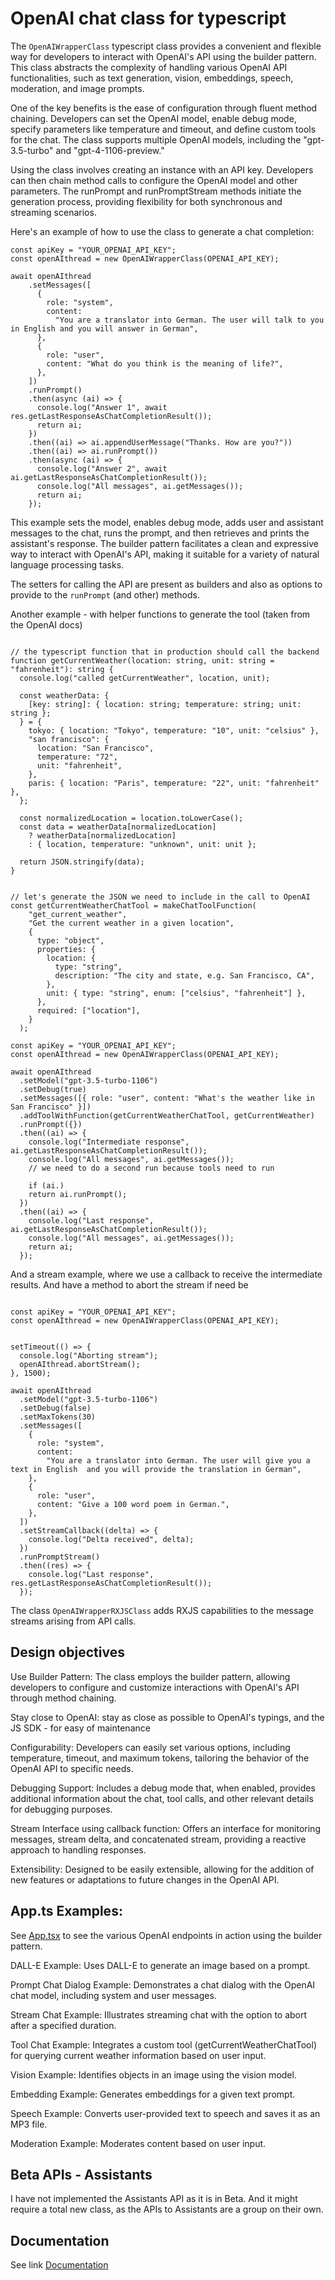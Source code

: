 # OpenAI chat class for typescript

The `OpenAIWrapperClass` typescript class provides a convenient and flexible way for developers to interact with OpenAI's API using the builder pattern. This class abstracts the complexity of handling various OpenAI API functionalities, such as text generation, vision, embeddings, speech, moderation, and image prompts.

One of the key benefits is the ease of configuration through fluent method chaining. Developers can set the OpenAI model, enable debug mode, specify parameters like temperature and timeout, and define custom tools for the chat. The class supports multiple OpenAI models, including the "gpt-3.5-turbo" and "gpt-4-1106-preview."

Using the class involves creating an instance with an API key. Developers can then chain method calls to configure the OpenAI model and other parameters. The runPrompt and runPromptStream methods initiate the generation process, providing flexibility for both synchronous and streaming scenarios.

Here's an example of how to use the class to generate a chat completion:

```
const apiKey = "YOUR_OPENAI_API_KEY";
const openAIthread = new OpenAIWrapperClass(OPENAI_API_KEY);

await openAIthread
    .setMessages([
      {
        role: "system",
        content:
          "You are a translator into German. The user will talk to you in English and you will answer in German",
      },
      {
        role: "user",
        content: "What do you think is the meaning of life?",
      },
    ])
    .runPrompt()
    .then(async (ai) => {
      console.log("Answer 1", await res.getLastResponseAsChatCompletionResult());
      return ai;
    })
    .then((ai) => ai.appendUserMessage("Thanks. How are you?"))
    .then((ai) => ai.runPrompt())
    .then(async (ai) => {
      console.log("Answer 2", await ai.getLastResponseAsChatCompletionResult());
      console.log("All messages", ai.getMessages());
      return ai;
    });
```

This example sets the model, enables debug mode, adds user and assistant messages to the chat, runs the prompt, and then retrieves and prints the assistant's response. The builder pattern facilitates a clean and expressive way to interact with OpenAI's API, making it suitable for a variety of natural language processing tasks.

The setters for calling the API are present as builders and also as options to provide to the `runPrompt` (and other) methods.

Another example - with helper functions to generate the tool (taken from the OpenAI docs)

```

// the typescript function that in production should call the backend
function getCurrentWeather(location: string, unit: string = "fahrenheit"): string {
  console.log("called getCurrentWeather", location, unit);

  const weatherData: {
    [key: string]: { location: string; temperature: string; unit: string };
  } = {
    tokyo: { location: "Tokyo", temperature: "10", unit: "celsius" },
    "san francisco": {
      location: "San Francisco",
      temperature: "72",
      unit: "fahrenheit",
    },
    paris: { location: "Paris", temperature: "22", unit: "fahrenheit" },
  };

  const normalizedLocation = location.toLowerCase();
  const data = weatherData[normalizedLocation]
    ? weatherData[normalizedLocation]
    : { location, temperature: "unknown", unit: unit };

  return JSON.stringify(data);
}


// let's generate the JSON we need to include in the call to OpenAI
const getCurrentWeatherChatTool = makeChatToolFunction(
    "get_current_weather",
    "Get the current weather in a given location",
    {
      type: "object",
      properties: {
        location: {
          type: "string",
          description: "The city and state, e.g. San Francisco, CA",
        },
        unit: { type: "string", enum: ["celsius", "fahrenheit"] },
      },
      required: ["location"],
    }
  );

const apiKey = "YOUR_OPENAI_API_KEY";
const openAIthread = new OpenAIWrapperClass(OPENAI_API_KEY);

await openAIthread
  .setModel("gpt-3.5-turbo-1106")
  .setDebug(true)
  .setMessages([{ role: "user", content: "What's the weather like in San Francisco" }])
  .addToolWithFunction(getCurrentWeatherChatTool, getCurrentWeather)
  .runPrompt({})
  .then((ai) => {
    console.log("Intermediate response", ai.getLastResponseAsChatCompletionResult());
    console.log("All messages", ai.getMessages());
    // we need to do a second run because tools need to run

    if (ai.)
    return ai.runPrompt();
  })
  .then((ai) => {
    console.log("Last response", ai.getLastResponseAsChatCompletionResult());
    console.log("All messages", ai.getMessages());
    return ai;
  });
```

And a stream example, where we use a callback to receive the intermediate results. And have a method to abort the stream if need be

```

const apiKey = "YOUR_OPENAI_API_KEY";
const openAIthread = new OpenAIWrapperClass(OPENAI_API_KEY);


setTimeout(() => {
  console.log("Aborting stream");
  openAIthread.abortStream();
}, 1500);

await openAIthread
  .setModel("gpt-3.5-turbo-1106")
  .setDebug(false)
  .setMaxTokens(30)
  .setMessages([
    {
      role: "system",
      content:
        "You are a translator into German. The user will give you a text in English  and you will provide the translation in German",
    },
    {
      role: "user",
      content: "Give a 100 word poem in German.",
    },
  ])
  .setStreamCallback((delta) => {
    console.log("Delta received", delta);
  })
  .runPromptStream()
  .then((res) => {
    console.log("Last response", res.getLastResponseAsChatCompletionResult());
  });
```

The class `OpenAIWrapperRXJSClass` adds RXJS capabilities to the message streams arising from API calls.

## Design objectives

Use Builder Pattern: The class employs the builder pattern, allowing developers to configure and customize interactions with OpenAI's API through method chaining.

Stay close to OpenAI: stay as close as possible to OpenAI's typings, and the JS SDK - for easy of maintenance

Configurability: Developers can easily set various options, including temperature, timeout, and maximum tokens, tailoring the behavior of the OpenAI API to specific needs.

Debugging Support: Includes a debug mode that, when enabled, provides additional information about the chat, tool calls, and other relevant details for debugging purposes.

Stream Interface using callback function: Offers an interface for monitoring messages, stream delta, and concatenated stream, providing a reactive approach to handling responses.

Extensibility: Designed to be easily extensible, allowing for the addition of new features or adaptations to future changes in the OpenAI API.

## App.ts Examples:

See [App.tsx](./App.tsx) to see the various OpenAI endpoints in action using the builder pattern.

DALL-E Example:
Uses DALL-E to generate an image based on a prompt.

Prompt Chat Dialog Example:
Demonstrates a chat dialog with the OpenAI chat model, including system and user messages.

Stream Chat Example:
Illustrates streaming chat with the option to abort after a specified duration.

Tool Chat Example:
Integrates a custom tool (getCurrentWeatherChatTool) for querying current weather information based on user input.

Vision Example:
Identifies objects in an image using the vision model.

Embedding Example:
Generates embeddings for a given text prompt.

Speech Example:
Converts user-provided text to speech and saves it as an MP3 file.

Moderation Example:
Moderates content based on user input.

## Beta APIs - Assistants

I have not implemented the Assistants API as it is in Beta. And it might require a total new class, as the APIs to Assistants are a group on their own.

## Documentation

See link [Documentation](./docs)
